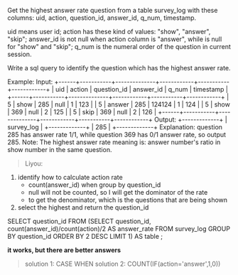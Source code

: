 Get the highest answer rate question from a table survey_log with these columns: uid, action, question_id, answer_id, q_num, timestamp.

uid means user id; action has these kind of values: "show", "answer", "skip"; answer_id is not null when action column is "answer", while is null for "show" and "skip"; q_num is the numeral order of the question in current session.

Write a sql query to identify the question which has the highest answer rate.

Example:
Input:
+------+-----------+--------------+------------+-----------+------------+
| uid  | action    | question_id  | answer_id  | q_num     | timestamp  |
+------+-----------+--------------+------------+-----------+------------+
| 5    | show      | 285          | null       | 1         | 123        |
| 5    | answer    | 285          | 124124     | 1         | 124        |
| 5    | show      | 369          | null       | 2         | 125        |
| 5    | skip      | 369          | null       | 2         | 126        |
+------+-----------+--------------+------------+-----------+------------+
Output:
+-------------+
| survey_log  |
+-------------+
|    285      |
+-------------+
Explanation:
question 285 has answer rate 1/1, while question 369 has 0/1 answer rate, so output 285.
Note: The highest answer rate meaning is: answer number's ratio in show number in the same question.


> Liyou:

1. identify how to calculate action rate
    - count(answer_id) when group by question_id
    - null will not be counted, so I will get the dominator of the rate
    - to get the denominator, which is the questions that are being shown
2. select the highest and return the question_id

SELECT question_id 
FROM
(SELECT question_id, count(answer_id)/count(action)/2 AS answer_rate
FROM survey_log
GROUP BY question_id
ORDER BY 2 DESC
LIMIT 1) AS table
;


**it works, but there are better answers**

> solution 1: CASE WHEN
> solution 2: COUNT(IF(action='answer',1,0))

